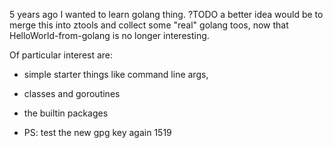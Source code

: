 5 years ago I wanted to learn golang thing. ?TODO a better idea would be to merge this into ztools and collect some "real" golang toos, now that HelloWorld-from-golang is no longer interesting.

Of particular interest are:

- simple starter things like command line args,

- classes and goroutines

- the builtin packages
 
- PS: test the new gpg key again 1519
